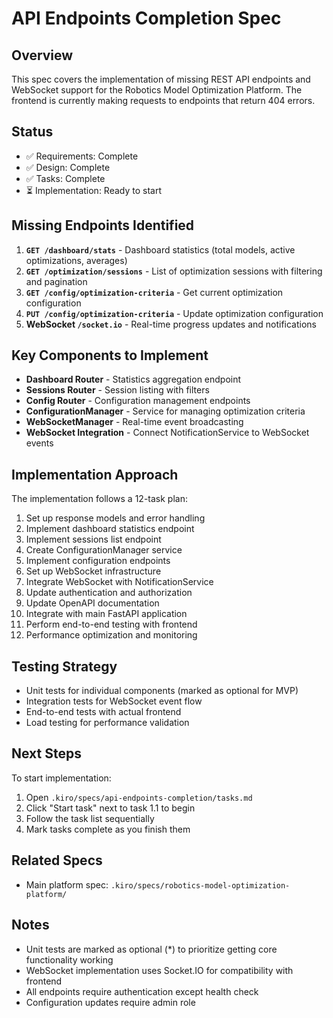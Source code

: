 # API Endpoints Completion Spec

## Overview

This spec covers the implementation of missing REST API endpoints and WebSocket support for the Robotics Model Optimization Platform. The frontend is currently making requests to endpoints that return 404 errors.

## Status

- ✅ Requirements: Complete
- ✅ Design: Complete  
- ✅ Tasks: Complete
- ⏳ Implementation: Ready to start

## Missing Endpoints Identified

1. **`GET /dashboard/stats`** - Dashboard statistics (total models, active optimizations, averages)
2. **`GET /optimization/sessions`** - List of optimization sessions with filtering and pagination
3. **`GET /config/optimization-criteria`** - Get current optimization configuration
4. **`PUT /config/optimization-criteria`** - Update optimization configuration
5. **WebSocket `/socket.io`** - Real-time progress updates and notifications

## Key Components to Implement

- **Dashboard Router** - Statistics aggregation endpoint
- **Sessions Router** - Session listing with filters
- **Config Router** - Configuration management endpoints
- **ConfigurationManager** - Service for managing optimization criteria
- **WebSocketManager** - Real-time event broadcasting
- **WebSocket Integration** - Connect NotificationService to WebSocket events

## Implementation Approach

The implementation follows a 12-task plan:

1. Set up response models and error handling
2. Implement dashboard statistics endpoint
3. Implement sessions list endpoint
4. Create ConfigurationManager service
5. Implement configuration endpoints
6. Set up WebSocket infrastructure
7. Integrate WebSocket with NotificationService
8. Update authentication and authorization
9. Update OpenAPI documentation
10. Integrate with main FastAPI application
11. Perform end-to-end testing with frontend
12. Performance optimization and monitoring

## Testing Strategy

- Unit tests for individual components (marked as optional for MVP)
- Integration tests for WebSocket event flow
- End-to-end tests with actual frontend
- Load testing for performance validation

## Next Steps

To start implementation:

1. Open `.kiro/specs/api-endpoints-completion/tasks.md`
2. Click "Start task" next to task 1.1 to begin
3. Follow the task list sequentially
4. Mark tasks complete as you finish them

## Related Specs

- Main platform spec: `.kiro/specs/robotics-model-optimization-platform/`

## Notes

- Unit tests are marked as optional (*) to prioritize getting core functionality working
- WebSocket implementation uses Socket.IO for compatibility with frontend
- All endpoints require authentication except health check
- Configuration updates require admin role
